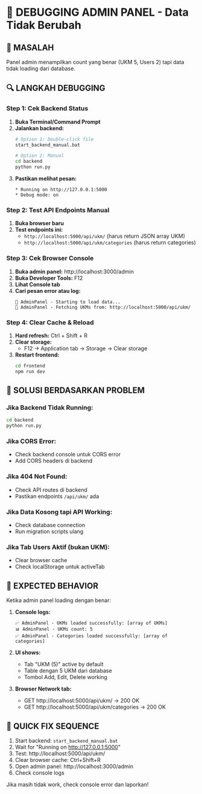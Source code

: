 # 🔧 DEBUGGING ADMIN PANEL - Data Tidak Berubah

## 🎯 MASALAH
Panel admin menampilkan count yang benar (UKM 5, Users 2) tapi data tidak loading dari database.

## 🔍 LANGKAH DEBUGGING

### Step 1: Cek Backend Status
1. **Buka Terminal/Command Prompt**
2. **Jalankan backend:**
   ```bash
   # Option 1: Double-click file
   start_backend_manual.bat
   
   # Option 2: Manual
   cd backend
   python run.py
   ```
3. **Pastikan melihat pesan:**
   ```
   * Running on http://127.0.0.1:5000
   * Debug mode: on
   ```

### Step 2: Test API Endpoints Manual
1. **Buka browser baru**
2. **Test endpoints ini:**
   - `http://localhost:5000/api/ukm/` (harus return JSON array UKM)
   - `http://localhost:5000/api/ukm/categories` (harus return categories)

### Step 3: Cek Browser Console
1. **Buka admin panel:** http://localhost:3000/admin
2. **Buka Developer Tools:** F12
3. **Lihat Console tab**
4. **Cari pesan error atau log:**
   ```
   🔄 AdminPanel - Starting to load data...
   📡 AdminPanel - Fetching UKMs from: http://localhost:5000/api/ukm/
   ```

### Step 4: Clear Cache & Reload
1. **Hard refresh:** Ctrl + Shift + R
2. **Clear storage:**
   - F12 → Application tab → Storage → Clear storage
3. **Restart frontend:**
   ```bash
   cd frontend
   npm run dev
   ```

## 🔧 SOLUSI BERDASARKAN PROBLEM

### Jika Backend Tidak Running:
```bash
cd backend
python run.py
```

### Jika CORS Error:
- Check backend console untuk CORS error
- Add CORS headers di backend

### Jika 404 Not Found:
- Check API routes di backend
- Pastikan endpoints `/api/ukm/` ada

### Jika Data Kosong tapi API Working:
- Check database connection
- Run migration scripts ulang

### Jika Tab Users Aktif (bukan UKM):
- Clear browser cache
- Check localStorage untuk activeTab

## 🎯 EXPECTED BEHAVIOR

Ketika admin panel loading dengan benar:

1. **Console logs:**
   ```
   ✅ AdminPanel - UKMs loaded successfully: [array of UKMs]
   📊 AdminPanel - UKMs count: 5
   ✅ AdminPanel - Categories loaded successfully: [array of categories]
   ```

2. **UI shows:**
   - Tab "UKM (5)" active by default
   - Table dengan 5 UKM dari database
   - Tombol Add, Edit, Delete working

3. **Browser Network tab:**
   - GET http://localhost:5000/api/ukm/ → 200 OK
   - GET http://localhost:5000/api/ukm/categories → 200 OK

## 🚀 QUICK FIX SEQUENCE

1. Start backend: `start_backend_manual.bat`
2. Wait for "Running on http://127.0.0.1:5000"
3. Test: http://localhost:5000/api/ukm/
4. Clear browser cache: Ctrl+Shift+R
5. Open admin panel: http://localhost:3000/admin
6. Check console logs

Jika masih tidak work, check console error dan laporkan!
